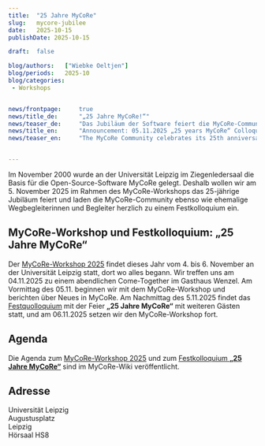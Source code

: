 ```yaml
---
title:  "25 Jahre MyCoRe"
slug: 	mycore-jubilee
date:   2025-10-15
publishDate: 2025-10-15

draft: 	false

blog/authors: 	["Wiebke Oeltjen"]
blog/periods: 	2025-10
blog/categories:
 - Workshops


news/frontpage: 	true
news/title_de: 		"„25 Jahre MyCoRe!“"
news/teaser_de: 	"Das Jubiläum der Software feiert die MyCoRe-Community am 5. Nov. 2025 mit einem Festkolloquium an der Universität Leipzig."
news/title_en: 		"Announcement: 05.11.2025 „25 years MyCoRe“ Colloquium"
news/teaser_en:	 	"The MyCoRe Community celebrates its 25th anniversary with a colloquium in Leipzig."


---
```

<p>

Im November 2000 wurde an der Universität Leipzig im Ziegenledersaal die Basis für die Open-Source-Software MyCoRe gelegt. Deshalb wollen wir am 5. November 2025 im Rahmen des MyCoRe-Workshops das 25-jährige Jubiläum feiert und laden die MyCoRe-Community ebenso wie ehemalige Wegbegleiterinnen und Begleiter herzlich zu einem Festkolloquium ein. 

<!--more-->

</p>

<!--more--> 
<div>
  <h2>MyCoRe-Workshop und Festkolloquium: „25 Jahre MyCoRe“</h2>
  <p>
   Der <a href="https://mycore.atlassian.net/wiki/external/ZWQ5MDVlOTgxOTJjNDAwMWFmYmM0MmE4Mzg2MDI0Mzk" title="Agenda zum MyCoRe-Workshop 2025">MyCoRe-Workshop 2025</a> findet dieses Jahr vom 4. bis 6. November an der Universität Leipzig statt, dort wo alles begann. Wir treffen uns am 04.11.2025 zu einem abendlichen Come-Together im Gasthaus Wenzel. Am Vormittag des 05.11. beginnen wir mit dem MyCoRe-Workshop und berichten über Neues in MyCoRe. Am Nachmittag des 5.11.2025 findet das <a href="https://www.mycore.de/forward/25jahre" title="Agenda zum MyCoRe-Festkolloquium">Festquolloquium</a> mit der Feier <strong>„25 Jahre MyCoRe“</strong> mit weiteren Gästen statt, und am 06.11.2025 setzen wir den MyCoRe-Workshop fort. 
   
  </p>
  <p>
  <h2>Agenda</h2>
  Die Agenda zum <a href="https://mycore.atlassian.net/wiki/external/ZWQ5MDVlOTgxOTJjNDAwMWFmYmM0MmE4Mzg2MDI0Mzk" title="Agenda zum MyCoRe-Workshop 2025">MyCoRe-Workshop 2025</a> und zum <a href="https://mycore.atlassian.net/wiki/external/YWI2ZGI3NTZmMWVlNDE3NTkwODIyY2FjYmU1NWRkNmE" title=" MyCoRe-Festkolloquium">Festkolloquium <strong>„25 Jahre MyCoRe“</strong></a> sind im MyCoRe-Wiki veröffentlicht.  
  </p>

  <h2>Adresse</h2>
  <p>
  Universität Leipzig </br>
  Augustusplatz </br>
  Leipzig </br>
  Hörsaal HS8
  </p>

</div>
